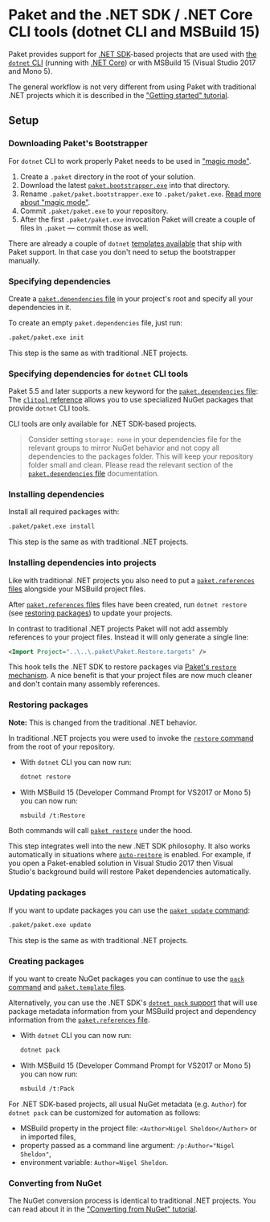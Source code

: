 # Paket and the .NET SDK / .NET Core CLI tools (dotnet CLI and MSBuild 15)

Paket provides support for [.NET SDK](https://github.com/dotnet/sdk)-based
projects that are used with [the `dotnet` CLI](https://github.com/dotnet/cli)
(running with [.NET Core](https://github.com/dotnet/core)) or with MSBuild 15
(Visual Studio 2017 and Mono 5).

The general workflow is not very different from using Paket with traditional
.NET projects which it is described in the
["Getting started" tutorial](getting-started.html).

## Setup

### Downloading Paket's Bootstrapper

For `dotnet` CLI to work properly Paket needs to be used in
["magic mode"](bootstrapper.html#Magic-mode).

1. Create a `.paket` directory in the root of your solution.
1. Download the latest
   [`paket.bootstrapper.exe`](https://github.com/fsprojects/Paket/releases/latest)
   into that directory.
1. Rename `.paket/paket.bootstrapper.exe` to `.paket/paket.exe`.
   [Read more about "magic mode"](bootstrapper.html#Magic-mode).
1. Commit `.paket/paket.exe` to your repository.
1. After the first `.paket/paket.exe` invocation Paket will create a couple of
   files in `.paket` — commit those as well.

There are already a couple of `dotnet` [templates available](https://github.com/dotnet/templating/wiki/Available-templates-for-dotnet-new#f-templates) that ship with Paket
support. In that case you don't need to setup the bootstrapper manually.

### Specifying dependencies

Create a [`paket.dependencies` file](dependencies-file.html) in your project's
root and specify all your dependencies in it.

To create an empty `paket.dependencies` file, just run:

```sh
.paket/paket.exe init
```

This step is the same as with traditional .NET projects.

### Specifying dependencies for `dotnet` CLI tools

Paket 5.5 and later supports a new keyword for the
[`paket.dependencies` file](dependencies-file.html): The
[`clitool` reference](nuget-dependencies.html#Special-case-CLI-tools)
allows you to use specialized NuGet packages that provide `dotnet` CLI tools.

CLI tools are only available for .NET SDK-based projects.

> Consider setting `storage: none` in your dependencies file for the relevant groups to mirror NuGet behavior and
> not copy all dependencies to the packages folder. This will keep your repository folder small and clean.
> Please read the relevant section of the [`paket.dependencies` file](dependencies-file.html) documentation.

### Installing dependencies

Install all required packages with:

```sh
.paket/paket.exe install
```

This step is the same as with traditional .NET projects.

### Installing dependencies into projects

Like with traditional .NET projects you also need to put a
[`paket.references` files](references-files.html) alongside your MSBuild project
files.

After [`paket.references` files](references-files.html) files have been created,
run `dotnet restore` (see
[restoring packages](paket-and-dotnet-cli.html#Restoring-packages)) to update
your projects.

In contrast to traditional .NET projects Paket will not add assembly references
to your project files. Instead it will only generate a single line:

```xml
<Import Project="..\..\.paket\Paket.Restore.targets" />
```

This hook tells the .NET SDK to restore packages via
[Paket's `restore` mechanism](paket-restore.html). A nice benefit is that your
project files are now much cleaner and don't contain many assembly references.

### Restoring packages

**Note:** This is changed from the traditional .NET behavior.

In traditional .NET projects you were used to invoke the
[`restore` command](paket-restore.html) from the root of your repository.

* With `dotnet` CLI you can now run:

  ```sh
  dotnet restore
  ```

* With MSBuild 15 (Developer Command Prompt for VS2017 or Mono 5) you can now
  run:

  ```sh
  msbuild /t:Restore
  ```

Both commands will call [`paket restore`](paket-restore.html) under the hood.

This step integrates well into the new .NET SDK philosophy. It also works
automatically in situations where [`auto-restore`](paket-auto-restore.html) is
enabled. For example, if you open a Paket-enabled solution in Visual Studio 2017
then Visual Studio's background build will restore Paket dependencies
automatically.

### Updating packages

If you want to update packages you can use the
[`paket update` command](paket-update.html):

```sh
.paket/paket.exe update
```

This step is the same as with traditional .NET projects.

### Creating packages

If you want to create NuGet packages you can continue to use the
[`pack` command](paket-pack.html) and
[`paket.template` files](template-files.html).

Alternatively, you can use the .NET SDK's
[`dotnet pack` support](https://docs.microsoft.com/en-us/dotnet/core/tools/dotnet-pack)
that will use package metadata information from your MSBuild project and
dependency information from the
[`paket.references` file](references-files.html).

* With `dotnet` CLI you can now run:

  ```sh
  dotnet pack
  ```

* With MSBuild 15 (Developer Command Prompt for VS2017 or Mono 5) you can now
  run:

  ```sh
  msbuild /t:Pack
  ```

For .NET SDK-based projects, all usual NuGet metadata (e.g. `Author`) for
`dotnet pack` can be customized for automation as follows:

* MSBuild property in the project file: `<Author>Nigel Sheldon</Author>` or in
  imported files,
* property passed as a command line argument: `/p:Author="Nigel Sheldon"`,
* environment variable: `Author=Nigel Sheldon`.

### Converting from NuGet

The NuGet conversion process is identical to traditional .NET projects. You can
read about it in the
["Converting from NuGet" tutorial](convert-from-nuget-tutorial.html).
